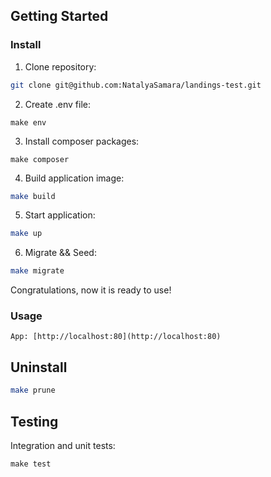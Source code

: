 ## Getting Started

### Install

1. Clone repository:

```bash
git clone git@github.com:NatalyaSamara/landings-test.git
```

2. Create .env file:

```
make env
```

3. Install composer packages:

```
make composer
```

4. Build application image:

```bash
make build
```

5. Start application:

```bash
make up
```

6. Migrate && Seed:

```bash
make migrate
```

Congratulations, now it is ready to use!

### Usage
```
App: [http://localhost:80](http://localhost:80)
```

## Uninstall

```bash
make prune
```

## Testing

Integration and unit tests:

```
make test
```
